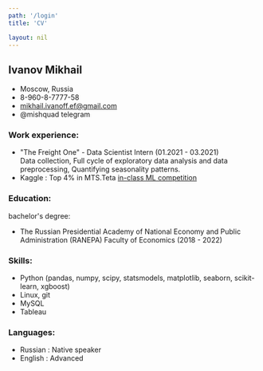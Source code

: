 ```yaml
---
path: '/login'
title: 'CV'

layout: nil
---
```

## Ivanov Mikhail


* Moscow, Russia 
* 8-960-8-7777-58 
* mikhail.ivanoff.ef@gmail.com
* @mishquad telegram


### Work experience:
* "The Freight One" - Data Scientist Intern (01.2021 - 03.2021)  
Data collection, Full cycle of exploratory data analysis and data preprocessing, Quantifying seasonality patterns. 
* Kaggle : Top 4% in MTS.Teta [in-class ML competition](https://www.kaggle.com/c/mts-ml-summer-school/leaderboard)

### Education:
bachelor's degree: 
* The Russian Presidential Academy of National Economy and Public Administration (RANEPA) 
Faculty of Economics (2018 - 2022)

### Skills:
* Python (pandas, numpy, scipy, statsmodels, matplotlib, seaborn, scikit-learn, xgboost) 
* Linux, git
* MySQL
* Tableau

### Languages:
* Russian : Native speaker
* English : Advanced

